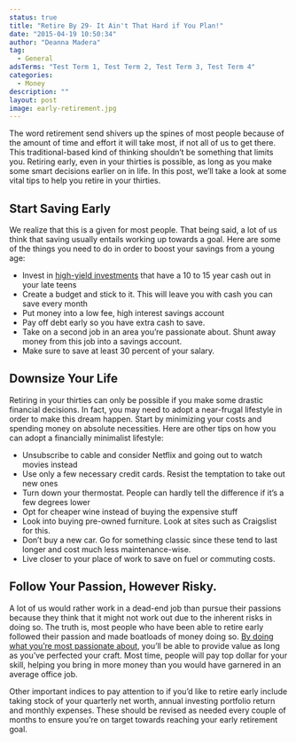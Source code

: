 ```yaml
---
status: true
title: "Retire By 29- It Ain't That Hard if You Plan!"
date: "2015-04-19 10:50:34"
author: "Deanna Madera"
tag:
  - General
adsTerms: "Test Term 1, Test Term 2, Test Term 3, Test Term 4"
categories:
  - Money
description: ""
layout: post
image: early-retirement.jpg
---
```


The word retirement send shivers up the spines of most people because of the amount of time and effort it will take most, if not all of us to get there. This traditional-based kind of thinking shouldn’t be something that limits you. Retiring early, even in your thirties is possible, as long as you make some smart decisions earlier on in life. In this post, we’ll take a look at some vital tips to help you retire in your thirties.

## Start Saving Early

We realize that this is a given for most people. That being said, a lot of us think that saving usually entails working up towards a goal. Here are some of the things you need to do in order to boost your savings from a young age:

- Invest in [high-yield investments](https://www.forbes.com/sites/lawrencelight/2013/01/07/how-to-find-low-risk-high-return-investments/) that have a 10 to 15 year cash out in your late teens
- Create a budget and stick to it. This will leave you with cash you can save every month
- Put money into a low fee, high interest savings account
- Pay off debt early so you have extra cash to save.
- Take on a second job in an area you’re passionate about. Shunt away money from this job into a savings account.
- Make sure to save at least 30 percent of your salary.

## Downsize Your Life

Retiring in your thirties can only be possible if you make some drastic financial decisions. In fact, you may need to adopt a near-frugal lifestyle in order to make this dream happen. Start by minimizing your costs and spending money on absolute necessities. Here are other tips on how you can adopt a financially minimalist lifestyle:

- Unsubscribe to cable and consider Netflix and going out to watch movies instead
- Use only a few necessary credit cards. Resist the temptation to take out new ones
- Turn down your thermostat. People can hardly tell the difference if it’s a few degrees lower
- Opt for cheaper wine instead of buying the expensive stuff
- Look into buying pre-owned furniture. Look at sites such as Craigslist for this.
- Don’t buy a new car. Go for something classic since these tend to last longer and cost much less maintenance-wise.
- Live closer to your place of work to save on fuel or commuting costs.

## Follow Your Passion, However Risky.

A lot of us would rather work in a dead-end job than pursue their passions because they think that it might not work out due to the inherent risks in doing so. The truth is, most people who have been able to retire early followed their passion and made boatloads of money doing so. [By doing what you’re most passionate about](https://zenhabits.net/live-passion/), you’ll be able to provide value as long as you’ve perfected your craft. Most time, people will pay top dollar for your skill, helping you bring in more money than you would have garnered in an average office job.

Other important indices to pay attention to if you’d like to retire early include taking stock of your quarterly net worth, annual investing portfolio return and monthly expenses. These should be revised as needed every couple of months to ensure you’re on target towards reaching your early retirement goal.
